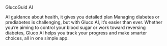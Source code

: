GlucoGuid AI



AI guidance about health, it gives you detailed plan
Managing diabetes or prediabetes is challenging, but with Gluco AI, it’s easier than ever. Whether you’re aiming to control your blood sugar or work toward reversing diabetes, Gluco AI helps you track your progress and make smarter choices, all in one simple app.
